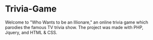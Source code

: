 # Trivia-Game
Welcome to "Who Wants to be an Illionare," an online trivia game which parodies the famous TV trivia show. The project was made with PHP, Jquery, and HTML &amp; CSS.
